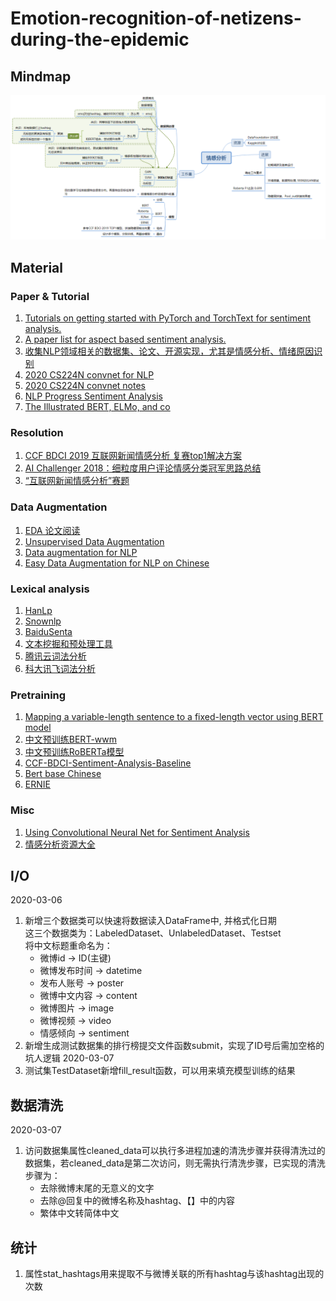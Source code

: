 # Emotion-recognition-of-netizens-during-the-epidemic

## Mindmap

![Mindmap](Docs/安排.png)

## Material

### Paper & Tutorial

1. [Tutorials on getting started with PyTorch and TorchText for sentiment analysis. ](https://github.com/bentrevett/pytorch-sentiment-analysis)
2. [A paper list for aspect based sentiment analysis. ](https://github.com/jiangqn/Aspect-Based-Sentiment-Analysis)
3. [收集NLP领域相关的数据集、论文、开源实现，尤其是情感分析、情绪原因识别](https://github.com/haiker2011/awesome-nlp-sentiment-analysis)
4. [2020 CS224N convnet for NLP](http://web.stanford.edu/class/cs224n/slides/cs224n-2020-lecture11-convnets.pdf)
5. [2020 CS224N convnet notes](http://web.stanford.edu/class/cs224n/readings/cs224n-2019-notes08-CNN.pdf)
6. [NLP Progress Sentiment Analysis](https://github.com/sebastianruder/NLP-progress/blob/master/english/sentiment_analysis.md)
7. [The Illustrated BERT, ELMo, and co](http://jalammar.github.io/illustrated-bert/)

### Resolution

1. [CCF BDCI 2019 互联网新闻情感分析 复赛top1解决方案 ](https://github.com/cxy229/BDCI2019-SENTIMENT-CLASSIFICATION)
2. [AI Challenger 2018：细粒度用户评论情感分类冠军思路总结 ](https://mp.weixin.qq.com/s/FJtMDoNksSZLYdoEzixJTQ)
3. [“互联网新闻情感分析”赛题](https://github.com/DefuLi/Emotional-Analysis-of-Internet-News)

### Data Augmentation

1. [EDA 论文阅读](https://www.ctolib.com/zhanlaoban-eda_nlp_for_Chinese.html)
2. [Unsupervised Data Augmentation ](https://github.com/google-research/uda)
3. [Data augmentation for NLP](https://github.com/makcedward/nlpaug)
4. [Easy Data Augmentation for NLP on Chinese ](https://github.com/gmftbyGMFTBY/EDA-NLP-Chinese)

### Lexical analysis

1. [HanLp](https://github.com/hankcs/HanLP)
2. [Snownlp](https://github.com/isnowfy/snownlp)
3. [BaiduSenta](https://github.com/baidu/Senta)
4. [文本挖掘和预处理工具](https://github.com/blmoistawinde/HarvestText)
5. [腾讯云词法分析](https://cloud.tencent.com/document/product/271/35494)
6. [科大讯飞词法分析](https://www.xfyun.cn/doc/nlp/emotion-analysis/API.html)

### Pretraining

1. [Mapping a variable-length sentence to a fixed-length vector using BERT model ](https://github.com/hanxiao/bert-as-service)
2. [中文预训练BERT-wwm](https://github.com/ymcui/Chinese-BERT-wwm)
3. [中文预训练RoBERTa模型](https://github.com/brightmart/roberta_zh)
4. [CCF-BDCI-Sentiment-Analysis-Baseline](https://github.com/guoday/CCF-BDCI-Sentiment-Analysis-Baseline)
5. [Bert base Chinese](https://github.com/google-research/bert)
6. [ERNIE](https://github.com/PaddlePaddle/ERNIE/blob/develop/README.zh.md)

### Misc

1. [Using Convolutional Neural Net for Sentiment Analysis ](https://github.com/Theo-/sentiment-analysis-keras-conv)
2. [情感分析资源大全](https://blog.csdn.net/qq280929090/article/details/70838025)

## I/O
2020-03-06 
1. 新增三个数据类可以快速将数据读入DataFrame中, 并格式化日期 \
这三个数据类为：LabeledDataset、UnlabeledDataset、Testset \
将中文标题重命名为：
    - 微博id -> ID(主键)
    - 微博发布时间 -> datetime
    - 发布人账号 -> poster
    - 微博中文内容 -> content
    - 微博图片 -> image
    - 微博视频 -> video
    - 情感倾向 -> sentiment
2. 新增生成测试数据集的排行榜提交文件函数submit，实现了ID号后需加空格的坑人逻辑
2020-03-07
3. 测试集TestDataset新增fill_result函数，可以用来填充模型训练的结果
## 数据清洗
2020-03-07
1. 访问数据集属性cleaned_data可以执行多进程加速的清洗步骤并获得清洗过的数据集，若cleaned_data是第二次访问，则无需执行清洗步骤，已实现的清洗步骤为：
    - 去除微博末尾的无意义的文字
    - 去除@回复中的微博名称及hashtag、【】中的内容
    - 繁体中文转简体中文
## 统计
1. 属性stat_hashtags用来提取不与微博关联的所有hashtag与该hashtag出现的次数